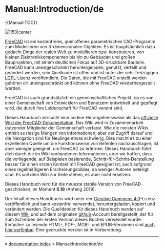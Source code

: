 # Manual:Introduction/de
{{Manual:TOC}}

![150\|center](images/Crystal_Clear_manual.png )

[FreeCAD](http://www.freecad.org) ist ein kostenfreies, quelloffenes parametrisches CAD-Programm zum Modellieren von 3-dimensionalen Objekten. Es ist hauptsächlich dazu gedacht Dinge der realen Welt zu modellieren bzw. konstruieren, von kleinen Elektronikkomponenten bis hin zu Gebäuden und großen Bauprojekten, mit einem deutlichen Fokus auf 3D-druckbare Bauteile. FreeCAD kann uneingeschränkt heruntergeladen, genutzt, verteilt und geändert werden, sein Quellcode ist offen und ist unter der sehr freizügigen [LGPL](https://en.wikipedia.org/wiki/GNU_Lesser_General_Public_License)-Lizenz veröffentlicht. Die Daten, die mit FreeCAD erstellt werden gehören dir uneingeschränkt und können ohne FreeCAD wiederhergestellt werden.

FreeCAD ist auch grundsätzlich ein gemeinschaftliches Projekt, da es von einer Gemeinschaft von Entwicklern und Benutzern entwickelt und gepflegt wird, die durch ihre Leidenschaft für FreeCAD vereint sind.

Dieses Handbuch versucht eine andere Herangehensweise als das [offizielle Wiki der FreeCAD-Dokumentation](Main_Page/de.md). Das Wiki wird in Zusammenarbeit dutzender Mitglieder der Gemeinschaft verfasst. Wie die meisten Wikis enthält es riesige Mengen von Informationen, aber der Zugriff darauf und die Navigation sind für Neulinge etwas schwierig. Dies macht es zu einer exzellenten Quelle um die Funktionsweise von Befehlen nachzuschlagen, ist aber weniger geeignet, um FreeCAD zu erlernen. Dieses Handbuch führt dich durch die im Wiki vorhandenen Informationen, aber wir hoffen, dass die vorliegende, auf Beispielen basierende, Schritt-für-Schritt-Darstellung besser für einen ersten Kontakt mit FreeCAD geeignet ist; auch aufgrund eines regelmäßigeren Erscheinungsbildes, da weniger Autoren beteiligt sind. Es soll dem Wiki zur Seite stehen, es aber nicht ersetzen.

Dieses Handbuch wird für die neueste stabile Version von FreeCAD geschrieben, im Moment **0.18** (Anfang 2019).

Der Inhalt dieses Handbuchs wird unter der [Creative Commons 4.0](http://creativecommons.org/licenses/by/4.0/)-Lizenz veröffentlich und kann kostenfrei verwendet, heruntergeladen, kopiert und verändert werden. Die Quelldateien für dieses Handbuch werden auf diesem [Wiki](Main_Page/de.md) und auf dem originalen [github](https://github.com/yorikvanhavre/FreeCAD-manual)-Account bereitgestellt, der für zum Schreiben der ersten Version dieses Buches verwendet wurde. Einfacher zu lesende HTML-, PDF-, MOBI- und EPUB-Versionen sind [auch hier verfügbar](https://github.com/yorikvanhavre/FreeCAD-manual/releases). Eine gedruckte Version ist in Vorbereitung.



---
⏵ [documentation index](../README.md) > Manual:Introduction/de
